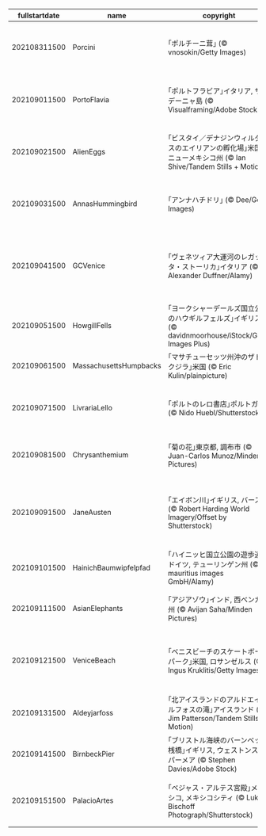|fullstartdate|name|copyright|title|image|
|--|--|--|--|--|
202108311500|Porcini|｢ポルチーニ茸｣ (© vnosokin/Getty Images)|今日からきのこ月間|![](/ja-JP/2021/09/202108311500Porcini.jpg)|
202109011500|PortoFlavia|｢ポルトフラビア｣イタリア, サルデーニャ島 (© Visualframing/Adobe Stock)|元鉱山のハイテク港|![](/ja-JP/2021/09/202109011500PortoFlavia.jpg)|
202109021500|AlienEggs|｢ビスタイ／デナジンウィルダネスのエイリアンの孵化場｣米国, ニューメキシコ州 (© Ian Shive/Tandem Stills + Motion)|今日は原生地域法の日|![](/ja-JP/2021/09/202109021500AlienEggs.jpg)|
202109031500|AnnasHummingbird|｢アンナハチドリ｣ (© Dee/Getty Images)|今日はハチドリの日|![](/ja-JP/2021/09/202109031500AnnasHummingbird.jpg)|
202109041500|GCVenice|｢ヴェネツィア大運河のレガッタ・ストーリカ｣イタリア (© Alexander Duffner/Alamy)|レガッタ・ストーリカの日|![](/ja-JP/2021/09/202109041500GCVenice.jpg)|
202109051500|HowgillFells|｢ヨークシャーデールズ国立公園のハウギルフェルズ｣イギリス (© davidnmoorhouse/iStock/Getty Images Plus)|古代の丘|![](/ja-JP/2021/09/202109051500HowgillFells.jpg)|
202109061500|MassachusettsHumpbacks|｢マサチューセッツ州沖のザトウクジラ｣米国 (© Eric Kulin/plainpicture)|唄うクジラ|![](/ja-JP/2021/09/202109061500MassachusettsHumpbacks.jpg)|
202109071500|LivrariaLello|｢ポルトのレロ書店｣ポルトガル (© Nido Huebl/Shutterstock)|今日は国際識字デー|![](/ja-JP/2021/09/202109071500LivrariaLello.jpg)|
202109081500|Chrysanthemium|｢菊の花｣東京都, 調布市 (© Juan-Carlos Munoz/Minden Pictures)|今日は重陽の節句|![](/ja-JP/2021/09/202109081500Chrysanthemium.jpg)|
202109091500|JaneAusten|｢エイボン川｣イギリス, バース (© Robert Harding World Imagery/Offset by Shutterstock)|ジェーン・オースティン祭|![](/ja-JP/2021/09/202109091500JaneAusten.jpg)|
202109101500|HainichBaumwipfelpfad|｢ハイニッヒ国立公園の遊歩道｣ドイツ, テューリンゲン州 (© mauritius images GmbH/Alamy)|古代のブナ林|![](/ja-JP/2021/09/202109101500HainichBaumwipfelpfad.jpg)|
202109111500|AsianElephants|｢アジアゾウ｣インド, 西ベンガル州 (© Avijan Saha/Minden Pictures)|今日は祖父母の日|![](/ja-JP/2021/09/202109111500AsianElephants.jpg)|
202109121500|VeniceBeach|｢ベニスビーチのスケートボードパーク｣米国, ロサンゼルス (© Ingus Kruklitis/Getty Images)|ストリート文化の発信地|![](/ja-JP/2021/09/202109121500VeniceBeach.jpg)|
202109131500|Aldeyjarfoss|｢北アイスランドのアルドエイヤルフォスの滝｣アイスランド (© Jim Patterson/Tandem Stills + Motion)|滝のアイスランド|![](/ja-JP/2021/09/202109131500Aldeyjarfoss.jpg)|
202109141500|BirnbeckPier|｢ブリストル海峡のバーンベック桟橋｣イギリス, ウェストンスーパーメア (© Stephen Davies/Adobe Stock)|オールドピア|![](/ja-JP/2021/09/202109141500BirnbeckPier.jpg)|
202109151500|PalacioArtes|｢ベジャス・アルテス宮殿｣メキシコ, メキシコシティ (© Lukas Bischoff Photograph/Shutterstock)|メキシコ独立記念日|![](/ja-JP/2021/09/202109151500PalacioArtes.jpg)|
